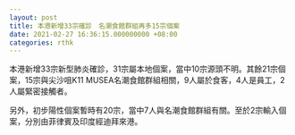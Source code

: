 ```yaml
---
layout: post
title: 本港新增33宗確診　名潮食館群組再多15宗個案
date: 2021-02-27 16:36:15.000000000 +08:00
categories: rthk
---
```


本港新增33宗新型肺炎確診，31宗屬本地個案，當中10宗源頭不明。其餘21宗個案，15宗與尖沙咀K11 MUSEA名潮食館群組相關，9人屬於食客，4人是員工，2人屬緊密接觸者。

另外，初步陽性個案暫時有20宗，當中7人與名潮食館群組有關。至於2宗輸入個案，分別由菲律賓及印度經迪拜來港。
